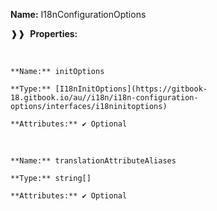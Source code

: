 **Name:** I18nConfigurationOptions

❱❱&nbsp;&nbsp;**Properties:**

&nbsp;&nbsp;&nbsp;&nbsp;&nbsp;
```
**Name:** initOptions

**Type:** [I18nInitOptions](https://gitbook-18.gitbook.io/au//i18n/i18n-configuration-options/interfaces/i18ninitoptions)

**Attributes:** ✔ Optional

```

&nbsp;&nbsp;&nbsp;&nbsp;&nbsp;
```
**Name:** translationAttributeAliases

**Type:** string[]

**Attributes:** ✔ Optional

```

